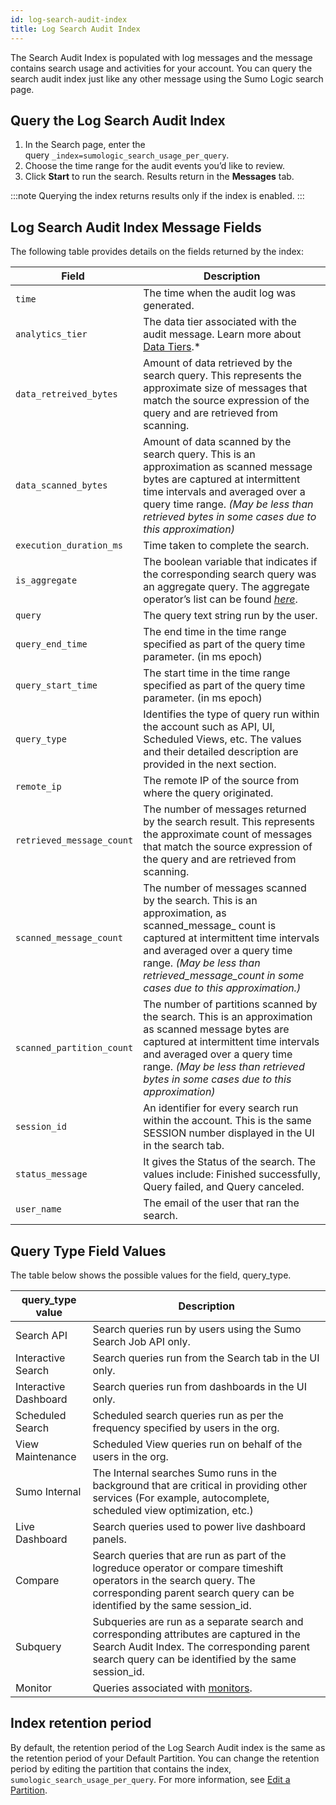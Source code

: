 ```yaml
---
id: log-search-audit-index
title: Log Search Audit Index
---
```


The Search Audit Index is populated with log messages and the message contains search usage and activities for your account. You can query the search audit index just like any other message using the Sumo Logic search page.

## Query the Log Search Audit Index

1. In the Search page, enter the query `_index=sumologic_search_usage_per_query`.
1. Choose the time range for the audit events you’d like to review.
1. Click **Start** to run the search. Results return in the **Messages** tab.

:::note
Querying the index returns results only if the index is enabled.
:::

## Log Search Audit Index Message Fields

The following table provides details on the fields returned by the index:

| Field  | Description |
|--|--|
| `time` | The time when the audit log was generated. |
| `analytics_tier` | The data tier associated with the audit message. Learn more about [Data Tiers](../partitions-and-data-tiers/data-tiers.md).* |
| `data_retreived_bytes` | Amount of data retrieved by the search query. This represents the approximate size of messages that match the source expression of the query and are retrieved from scanning. |
| `data_scanned_bytes` | Amount of data scanned by the search query. This is an approximation as scanned message bytes are captured at intermittent time intervals and averaged over a query time range. *(May be less than retrieved bytes in some cases due to this approximation)* |
| `execution_duration_ms` | Time taken to complete the search. |
| `is_aggregate` | The boolean variable that indicates if the corresponding search query was an aggregate query. The aggregate operator’s list can be found [*here*](/docs/search/search-query-language/group-aggregate-operators). |
| `query` | The query text string run by the user. |
| `query_end_time` | The end time in the time range specified as part of the query time parameter. (in ms epoch) |
| `query_start_time` | The start time in the time range specified as part of the query time parameter. (in ms epoch) |
| `query_type` | Identifies the type of query run within the account such as API, UI, Scheduled Views, etc. The values and their detailed description are provided in the next section. |
| `remote_ip` | The remote IP of the source from where the query originated. |
| `retrieved_message_count` | The number of messages returned by the search result. This represents the approximate count of messages that match the source expression of the query and are retrieved from scanning. |
| `scanned_message_count`   | The number of messages scanned by the search. This is an approximation, as scanned_message\_ count is captured at intermittent time intervals and averaged over a query time range. *(May be less than retrieved_message_count in some cases due to this approximation.)* |
| `scanned_partition_count` | The number of partitions scanned by the search. This is an approximation as scanned message bytes are captured at intermittent time intervals and averaged over a query time range. *(May be less than retrieved bytes in some cases due to this approximation)* |
| `session_id` | An identifier for every search run within the account. This is the same SESSION number displayed in the UI in the search tab. |
| `status_message` | It gives the Status of the search. The values include: Finished successfully, Query failed, and Query canceled. |
| `user_name` | The email of the user that ran the search. |

## Query Type Field Values 

The table below shows the possible values for the field, query_type.

| query_type value | Description |
|--|--|
| Search API | Search queries run by users using the Sumo Search Job API only. |
| Interactive Search | Search queries run from the Search tab in the UI only. |
| Interactive Dashboard | Search queries run from dashboards in the UI only. |
| Scheduled Search | Scheduled search queries run as per the frequency specified by users in the org. |
| View Maintenance | Scheduled View queries run on behalf of the users in the org. |
| Sumo Internal | The Internal searches Sumo runs in the background that are critical in providing other services (For example, autocomplete, scheduled view optimization, etc.)                                    |
| Live Dashboard | Search queries used to power live dashboard panels. |
| Compare | Search queries that are run as part of the logreduce operator or compare timeshift operators in the search query. The corresponding parent search query can be identified by the same session_id. |
| Subquery | Subqueries are run as a separate search and corresponding attributes are captured in the Search Audit Index. The corresponding parent search query can be identified by the same session_id.      |
| Monitor | Queries associated with [monitors](/docs/alerts/monitors). |

## Index retention period

By default, the retention period of the Log Search Audit index is the same as the retention period of your Default Partition. You can change the retention period by editing the partition that contains the index, `sumologic_search_usage_per_query`. For more information, see [Edit a Partition](../partitions-and-data-tiers/edit-partition.md).
